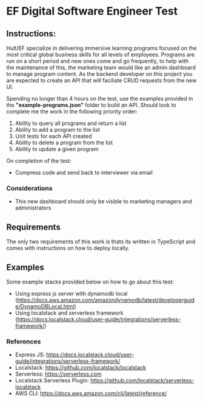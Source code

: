 # EF Digital Software Engineer Test

## Instructions:

Hult/EF specialize in delivering immersive learning programs focused on the most critical global business skills for all levels of employees. Programs are run on a short period and new ones come and go frequently, to help with the maintenance of this, the marketing team would like an admin dashboard to manage program content. As the backend developer on this project you are expected to create an API that will faciliate CRUD requests from the new UI.

Spending no longer than 4 hours on the test, use the examples provided in the **"example-programs.json"** folder to build an API. Should look to complete me the work in the following priority order:
1. Ability to query all programs and return a list
2. Ability to add a program to the list
3. Unit tests for each API created
4. Ability to delete a program from the list
5. Ability to update a given program

On completion of the test:
- Compress code and send back to interviewer via email

### Considerations

- This new dashboard should only be visible to marketing managers and administrators

## Requirements

The only two requirements of this work is thats its written in TypeScript and comes with instructions on how to deploy locally.

## Examples

Some example stacks provided below on how to go about this test:

- Using express js server with dynamodb local (https://docs.aws.amazon.com/amazondynamodb/latest/developerguide/DynamoDBLocal.html)
- Using localstack and serverless framework (https://docs.localstack.cloud/user-guide/integrations/serverless-framework/)


### References
- Express JS: https://docs.localstack.cloud/user-guide/integrations/serverless-framework/
- Localstack: https://github.com/localstack/localstack
- Serverless: https://serverless.com
- Localstack Serverless Plugin: https://github.com/localstack/serverless-localstack
- AWS CLI: https://docs.aws.amazon.com/cli/latest/reference/